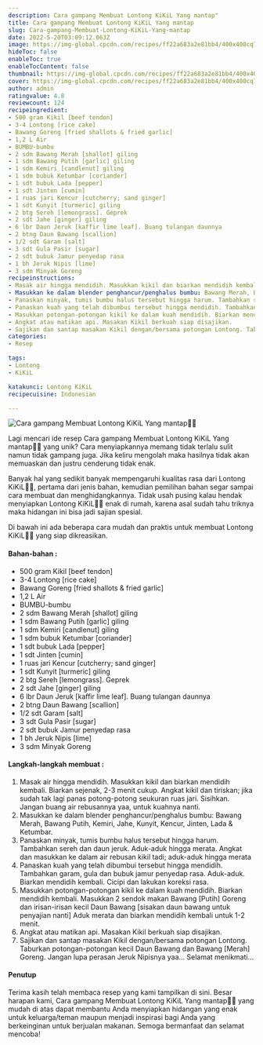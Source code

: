 ```yaml
---
description: Cara gampang Membuat Lontong KiKiL Yang mantap"
title: Cara gampang Membuat Lontong KiKiL Yang mantap
slug: Cara-gampang-Membuat-Lontong-KiKiL-Yang-mantap
date: 2022-5-20T03:09:12.063Z
image: https://img-global.cpcdn.com/recipes/ff22a683a2e81bb4/400x400cq70/photo.jpg
hideToc: false
enableToc: true
enableTocContent: false
thumbnail: https://img-global.cpcdn.com/recipes/ff22a683a2e81bb4/400x400cq70/photo.jpg
cover: https://img-global.cpcdn.com/recipes/ff22a683a2e81bb4/400x400cq70/photo.jpg
author: admin
ratingvalue: 4.8
reviewcount: 124
recipeingredient:
- 500 gram Kikil [beef tendon]
- 3-4 Lontong [rice cake]
- Bawang Goreng [fried shallots & fried garlic]
- 1,2 L Air
- BUMBU-bumbu
- 2 sdm Bawang Merah [shallot] giling
- 1 sdm Bawang Putih [garlic] giling
- 1 sdm Kemiri [candlenut] giling
- 1 sdm bubuk Ketumbar [coriander]
- 1 sdt bubuk Lada [pepper]
- 1 sdt Jinten [cumin]
- 1 ruas jari Kencur [cutcherry; sand ginger]
- 1 sdt Kunyit [turmeric] giling
- 2 btg Sereh [lemongrass]. Geprek
- 2 sdt Jahe [ginger] giling
- 6 lbr Daun Jeruk [kaffir lime leaf]. Buang tulangan daunnya
- 2 btng Daun Bawang [scallion]
- 1/2 sdt Garam [salt]
- 3 sdt Gula Pasir [sugar]
- 2 sdt bubuk Jamur penyedap rasa
- 1 bh Jeruk Nipis [lime]
- 3 sdm Minyak Goreng
recipeinstructions:
- Masak air hingga mendidih. Masukkan kikil dan biarkan mendidih kembali. Biarkan sejenak, 2-3 menit cukup. Angkat kikil dan tiriskan; jika sudah tak lagi panas potong-potong seukuran ruas jari. Sisihkan. Jangan buang air rebusannya yaa, untuk kuahnya nanti.
- Masukkan ke dalam blender penghancur/penghalus bumbu: Bawang Merah, Bawang Putih, Kemiri, Jahe, Kunyit, Kencur, Jinten, Lada & Ketumbar.
- Panaskan minyak, tumis bumbu halus tersebut hingga harum. Tambahkan sereh dan daun jeruk. Aduk-aduk hingga merata. Angkat dan masukkan ke dalam air rebusan kikil tadi; aduk-aduk hingga merata
- Panaskan kuah yang telah dibumbui tersebut hingga mendidih. Tambahkan garam, gula dan bubuk jamur penyedap rasa. Aduk-aduk. Biarkan mendidih kembali. Cicipi dan lakukan koreksi rasa.
- Masukkan potongan-potongan kikil ke dalam kuah mendidih. Biarkan mendidih kembali. Masukkan 2 sendok makan Bawang [Putih] Goreng dan irisan-irisan kecil Daun Bawang [sisakan daun bawang untuk penyajian nanti] Aduk merata dan biarkan mendidih kembali untuk 1-2 menit.
- Angkat atau matikan api. Masakan Kikil berkuah siap disajikan.
- Sajikan dan santap masakan Kikil dengan/bersama potongan Lontong. Taburkan potongan-potongan kecil Daun Bawang dan Bawang [Merah] Goreng. Jangan lupa perasan Jeruk Nipisnya yaa... Selamat menikmati...
categories:
- Resep

tags:
- Lontong
- KiKiL

katakunci: Lontong KiKiL
recipecuisine: Indonesian

---
```


![Cara gampang Membuat Lontong KiKiL Yang mantap👩‍🍳](https://img-global.cpcdn.com/recipes/ff22a683a2e81bb4/400x400cq70/photo.jpg)

Lagi mencari ide resep Cara gampang Membuat Lontong KiKiL Yang mantap👩‍🍳 yang unik? Cara menyiapkannya memang tidak terlalu sulit namun tidak gampang juga. Jika keliru mengolah maka hasilnya tidak akan memuaskan dan justru cenderung tidak enak.

Banyak hal yang sedikit banyak mempengaruhi kualitas rasa dari Lontong KiKiL👩‍🍳, pertama dari jenis bahan, kemudian pemilihan bahan segar sampai cara membuat dan menghidangkannya. Tidak usah pusing kalau hendak menyiapkan Lontong KiKiL👩‍🍳 enak di rumah, karena asal sudah tahu triknya maka hidangan ini bisa jadi sajian spesial.

Di bawah ini ada beberapa cara mudah dan praktis untuk membuat Lontong KiKiL👩‍🍳 yang siap dikreasikan.

<!--inarticleads1-->

#### Bahan-bahan :

- 500 gram Kikil [beef tendon]
- 3-4 Lontong [rice cake]
- Bawang Goreng [fried shallots & fried garlic]
- 1,2 L Air
- BUMBU-bumbu
- 2 sdm Bawang Merah [shallot] giling
- 1 sdm Bawang Putih [garlic] giling
- 1 sdm Kemiri [candlenut] giling
- 1 sdm bubuk Ketumbar [coriander]
- 1 sdt bubuk Lada [pepper]
- 1 sdt Jinten [cumin]
- 1 ruas jari Kencur [cutcherry; sand ginger]
- 1 sdt Kunyit [turmeric] giling
- 2 btg Sereh [lemongrass]. Geprek
- 2 sdt Jahe [ginger] giling
- 6 lbr Daun Jeruk [kaffir lime leaf]. Buang tulangan daunnya
- 2 btng Daun Bawang [scallion]
- 1/2 sdt Garam [salt]
- 3 sdt Gula Pasir [sugar]
- 2 sdt bubuk Jamur penyedap rasa
- 1 bh Jeruk Nipis [lime]
- 3 sdm Minyak Goreng

<!--inarticleads2-->

#### Langkah-langkah membuat :

1. Masak air hingga mendidih. Masukkan kikil dan biarkan mendidih kembali. Biarkan sejenak, 2-3 menit cukup. Angkat kikil dan tiriskan; jika sudah tak lagi panas potong-potong seukuran ruas jari. Sisihkan. Jangan buang air rebusannya yaa, untuk kuahnya nanti.
1. Masukkan ke dalam blender penghancur/penghalus bumbu: Bawang Merah, Bawang Putih, Kemiri, Jahe, Kunyit, Kencur, Jinten, Lada & Ketumbar.
1. Panaskan minyak, tumis bumbu halus tersebut hingga harum. Tambahkan sereh dan daun jeruk. Aduk-aduk hingga merata. Angkat dan masukkan ke dalam air rebusan kikil tadi; aduk-aduk hingga merata
1. Panaskan kuah yang telah dibumbui tersebut hingga mendidih. Tambahkan garam, gula dan bubuk jamur penyedap rasa. Aduk-aduk. Biarkan mendidih kembali. Cicipi dan lakukan koreksi rasa.
1. Masukkan potongan-potongan kikil ke dalam kuah mendidih. Biarkan mendidih kembali. Masukkan 2 sendok makan Bawang [Putih] Goreng dan irisan-irisan kecil Daun Bawang [sisakan daun bawang untuk penyajian nanti] Aduk merata dan biarkan mendidih kembali untuk 1-2 menit.
1. Angkat atau matikan api. Masakan Kikil berkuah siap disajikan.
1. Sajikan dan santap masakan Kikil dengan/bersama potongan Lontong. Taburkan potongan-potongan kecil Daun Bawang dan Bawang [Merah] Goreng. Jangan lupa perasan Jeruk Nipisnya yaa... Selamat menikmati...

#### Penutup

Terima kasih telah membaca resep yang kami tampilkan di sini. Besar harapan kami, Cara gampang Membuat Lontong KiKiL Yang mantap👩‍🍳 yang mudah di atas dapat membantu Anda menyiapkan hidangan yang enak untuk keluarga/teman maupun menjadi inspirasi bagi Anda yang berkeinginan untuk berjualan makanan. Semoga bermanfaat dan selamat mencoba!